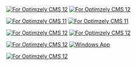 [![For Optimzely CMS 12](https://github-readme-stats.vercel.app/api/pin/?username=adnanzameer&repo=optimizely-advancedtaskmanager)](https://github.com/adnanzameer/optimizely-advancedtaskmanager)
[![For Optimzely CMS 12](https://github-readme-stats.vercel.app/api/pin/?username=adnanzameer&repo=optimizely-seoboost)](https://github.com/adnanzameer/optimizely-seoboost)


[![For Optimzely CMS 11](https://github-readme-stats.vercel.app/api/pin/?username=adnanzameer&repo=AdvancedTaskManager)](https://github.com/adnanzameer/AdvancedTaskManager)
[![For Optimzely CMS 11](https://github-readme-stats.vercel.app/api/pin/?username=adnanzameer&repo=SEOBOOST)](https://github.com/adnanzameer/SEOBOOST)

[![For Optimzely CMS 12](https://github-readme-stats.vercel.app/api/pin/?username=adnanzameer&repo=A2Z.Episerver.Labs.LanguageManager.GoogleTranslate)](https://github.com/adnanzameer/A2Z.Episerver.Labs.LanguageManager.GoogleTranslate)
[![For Optimzely CMS 12](https://github-readme-stats.vercel.app/api/pin/?username=adnanzameer&repo=A2Z.EPiServer.MarketingAutomationIntegration.Mailchimp)](https://github.com/adnanzameer/A2Z.EPiServer.MarketingAutomationIntegration.Mailchimp)

[![For Optimzely CMS 12](https://github-readme-stats.vercel.app/api/pin/?username=adnanzameer&repo=optimizely-orphaned-properties)](https://github.com/adnanzameer/optimizely-orphaned-properties)
[![Windows App](https://github-readme-stats.vercel.app/api/pin/?username=adnanzameer&repo=JSON-Splitter)](https://github.com/adnanzameer/JSON-Splitter)

[![For Optimzely CMS 12](https://github-readme-stats.vercel.app/api/pin/?username=birgitzprinz&repo=epi-content-type-usage)](https://github.com/birgitzprinz/epi-content-type-usage)
